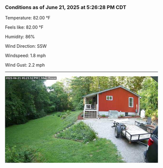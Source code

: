 ### Conditions as of June 21, 2025 at 5:26:28 PM CDT 

Temperature: 82.00 &deg;F

Feels like: 82.00 &deg;F

Humidity: 86%

Wind Direction: SSW

Windspeed: 1.8 mph

Wind Gust: 2.2 mph

---

<img src="./images/latest.jpeg"/>

